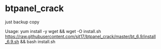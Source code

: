 # btpanel_crack

just backup copy


Usage:
yum install -y wget && wget -O install.sh https://raw.githubusercontent.com/sit17/btpanel_crack/master/bt_6.9/install_6.9.sh && bash install.sh
